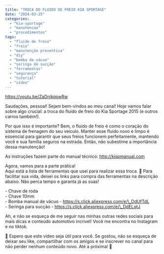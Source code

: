 ```yaml
---
title: "TROCA DO FLUIDO DE FREIO KIA SPORTAGE"
date: "2024-03-25"
categories:
  - "kia-sportage"
  - "manutencao"
  - "procedimentos"
tags:
  - "fluido de freio"
  - "freio"
  - "manutenção preventiva"
  - "diy"
  - "bomba de vácuo"
  - "seringa de sucção"
  - "ferramentas"
  - "segurança"
  - "tutorial"
  - "vídeo"
---
```


<!--more-->

https://youtu.be/ZaDnikqswRw

Saudações, pessoal! Sejam bem-vindos ao meu canal! Hoje vamos falar sobre algo crucial: a troca do fluido de freio do Kia Sportage 2015 (e outros carros também!).

Por que isso é importante? Bem, o fluido de freio é como o coração do sistema de frenagem do seu veículo. Manter esse fluido novo e limpo é essencial para garantir que seus freios funcionem perfeitamente, mantendo você e sua família seguros na estrada. Então, não subestime a importância dessa manutenção!

As instruções fazem parte do manual técnico: http://kispmanual.com

Agora, vamos para a parte prática!  
Aqui está a lista de ferramentas que usei para realizar essa troca.  Para facilitar sua vida, deixei os links para compra das ferramentas na descrição abaixo. Não perca tempo e garanta já as suas!

\- Chave de roda  
\- Chave 10mm  
\- Bomba manual de vácuo - https://s.click.aliexpress.com/e/\_DdUfTdL  
\- Seringa para sucção - https://s.click.aliexpress.com/e/\_DdELqtJ

Ah, e não se esqueça de me seguir nas minhas outras redes sociais para mais dicas e conteúdo automotivo incrível! Você me encontra no Instagram e no tiktok.

 Espero que este vídeo seja útil para você. Se gostou, não se esqueça de deixar seu like, compartilhar com os amigos e se inscrever no canal para não perder nenhum conteúdo novo. Até a próxima! 
